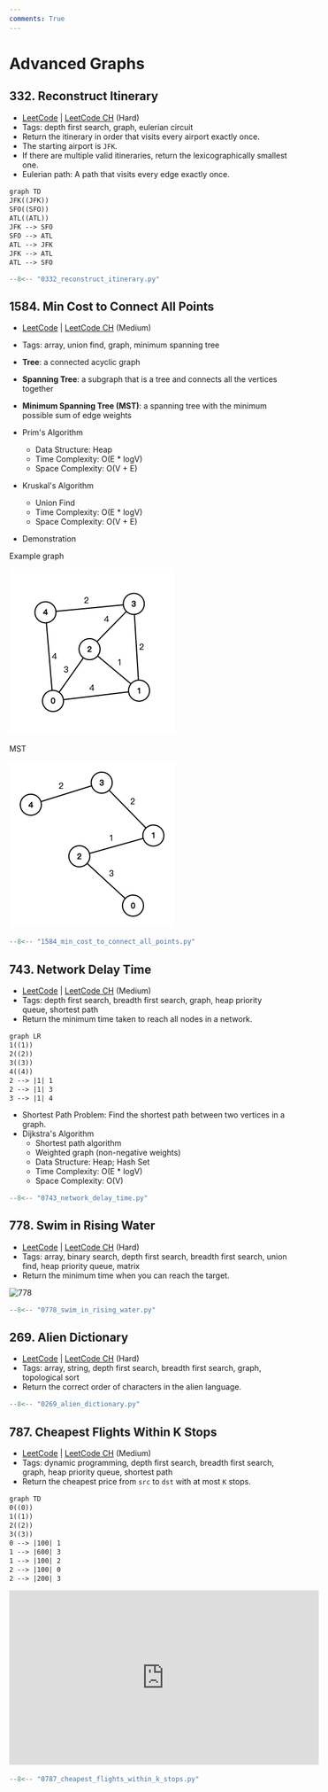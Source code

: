 ```yaml
---
comments: True
---
```


# Advanced Graphs

## 332. Reconstruct Itinerary

-   [LeetCode](https://leetcode.com/problems/reconstruct-itinerary/) | [LeetCode CH](https://leetcode.cn/problems/reconstruct-itinerary/) (Hard)
-   Tags: depth first search, graph, eulerian circuit
-   Return the itinerary in order that visits every airport exactly once.
-   The starting airport is `JFK`.
-   If there are multiple valid itineraries, return the lexicographically smallest one.
-   Eulerian path: A path that visits every edge exactly once.

```mermaid
graph TD
JFK((JFK))
SFO((SFO))
ATL((ATL))
JFK --> SFO
SFO --> ATL
ATL --> JFK
JFK --> ATL
ATL --> SFO
```

```python
--8<-- "0332_reconstruct_itinerary.py"
```

## 1584. Min Cost to Connect All Points

-   [LeetCode](https://leetcode.com/problems/min-cost-to-connect-all-points/) | [LeetCode CH](https://leetcode.cn/problems/min-cost-to-connect-all-points/) (Medium)
-   Tags: array, union find, graph, minimum spanning tree
-   **Tree**: a connected acyclic graph
-   **Spanning Tree**: a subgraph that is a tree and connects all the vertices together
-   **Minimum Spanning Tree (MST)**: a spanning tree with the minimum possible sum of edge weights
-   Prim's Algorithm
    -   Data Structure: Heap
    -   Time Complexity: O(E \* logV)
    -   Space Complexity: O(V + E)
-   Kruskal's Algorithm

    -   Union Find
    -   Time Complexity: O(E \* logV)
    -   Space Complexity: O(V + E)

-   Demonstration

Example graph

![mst1](../assets/mst_1.png)

MST

![mst2](../assets/mst_2.png)

```python
--8<-- "1584_min_cost_to_connect_all_points.py"
```

## 743. Network Delay Time

-   [LeetCode](https://leetcode.com/problems/network-delay-time/) | [LeetCode CH](https://leetcode.cn/problems/network-delay-time/) (Medium)
-   Tags: depth first search, breadth first search, graph, heap priority queue, shortest path
-   Return the minimum time taken to reach all nodes in a network.

```mermaid
graph LR
1((1))
2((2))
3((3))
4((4))
2 --> |1| 1
2 --> |1| 3
3 --> |1| 4
```

-   Shortest Path Problem: Find the shortest path between two vertices in a graph.
-   Dijkstra's Algorithm
    -   Shortest path algorithm
    -   Weighted graph (non-negative weights)
    -   Data Structure: Heap; Hash Set
    -   Time Complexity: O(E \* logV)
    -   Space Complexity: O(V)

```python
--8<-- "0743_network_delay_time.py"
```

## 778. Swim in Rising Water

-   [LeetCode](https://leetcode.com/problems/swim-in-rising-water/) | [LeetCode CH](https://leetcode.cn/problems/swim-in-rising-water/) (Hard)
-   Tags: array, binary search, depth first search, breadth first search, union find, heap priority queue, matrix
-   Return the minimum time when you can reach the target.

![778](https://assets.leetcode.com/uploads/2021/06/29/swim2-grid-1.jpg)

```python
--8<-- "0778_swim_in_rising_water.py"
```

## 269. Alien Dictionary

-   [LeetCode](https://leetcode.com/problems/alien-dictionary/) | [LeetCode CH](https://leetcode.cn/problems/alien-dictionary/) (Hard)
-   Tags: array, string, depth first search, breadth first search, graph, topological sort
-   Return the correct order of characters in the alien language.

```python
--8<-- "0269_alien_dictionary.py"
```

## 787. Cheapest Flights Within K Stops

-   [LeetCode](https://leetcode.com/problems/cheapest-flights-within-k-stops/) | [LeetCode CH](https://leetcode.cn/problems/cheapest-flights-within-k-stops/) (Medium)
-   Tags: dynamic programming, depth first search, breadth first search, graph, heap priority queue, shortest path
-   Return the cheapest price from `src` to `dst` with at most `K` stops.

```mermaid
graph TD
0((0))
1((1))
2((2))
3((3))
0 --> |100| 1
1 --> |600| 3
1 --> |100| 2
2 --> |100| 0
2 --> |200| 3
```

<iframe width="560" height="315" src="https://www.youtube.com/embed/5eIK3zUdYmE?si=aBR0VbHXTgNuVlGz" title="YouTube video player" frameborder="0" allow="accelerometer; autoplay; clipboard-write; encrypted-media; gyroscope; picture-in-picture; web-share" referrerpolicy="strict-origin-when-cross-origin" allowfullscreen></iframe>

```python
--8<-- "0787_cheapest_flights_within_k_stops.py"
```

